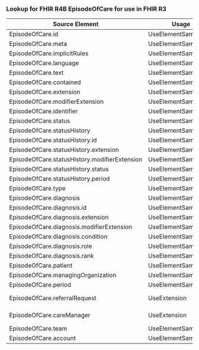### Lookup for FHIR R4B EpisodeOfCare for use in FHIR R3

| Source Element | Usage | Target |
| -------------- | ----- | ------ |
| EpisodeOfCare.id | UseElementSameName | EpisodeOfCare.id |
| EpisodeOfCare.meta | UseElementSameName | EpisodeOfCare.meta |
| EpisodeOfCare.implicitRules | UseElementSameName | EpisodeOfCare.implicitRules |
| EpisodeOfCare.language | UseElementSameName | EpisodeOfCare.language |
| EpisodeOfCare.text | UseElementSameName | EpisodeOfCare.text |
| EpisodeOfCare.contained | UseElementSameName | EpisodeOfCare.contained |
| EpisodeOfCare.extension | UseElementSameName | EpisodeOfCare.extension |
| EpisodeOfCare.modifierExtension | UseElementSameName | EpisodeOfCare.modifierExtension |
| EpisodeOfCare.identifier | UseElementSameName | EpisodeOfCare.identifier |
| EpisodeOfCare.status | UseElementSameName | EpisodeOfCare.status |
| EpisodeOfCare.statusHistory | UseElementSameName | EpisodeOfCare.statusHistory |
| EpisodeOfCare.statusHistory.id | UseElementSameName | EpisodeOfCare.statusHistory.id |
| EpisodeOfCare.statusHistory.extension | UseElementSameName | EpisodeOfCare.statusHistory.extension |
| EpisodeOfCare.statusHistory.modifierExtension | UseElementSameName | EpisodeOfCare.statusHistory.modifierExtension |
| EpisodeOfCare.statusHistory.status | UseElementSameName | EpisodeOfCare.statusHistory.status |
| EpisodeOfCare.statusHistory.period | UseElementSameName | EpisodeOfCare.statusHistory.period |
| EpisodeOfCare.type | UseElementSameName | EpisodeOfCare.type |
| EpisodeOfCare.diagnosis | UseElementSameName | EpisodeOfCare.diagnosis |
| EpisodeOfCare.diagnosis.id | UseElementSameName | EpisodeOfCare.diagnosis.id |
| EpisodeOfCare.diagnosis.extension | UseElementSameName | EpisodeOfCare.diagnosis.extension |
| EpisodeOfCare.diagnosis.modifierExtension | UseElementSameName | EpisodeOfCare.diagnosis.modifierExtension |
| EpisodeOfCare.diagnosis.condition | UseElementSameName | EpisodeOfCare.diagnosis.condition |
| EpisodeOfCare.diagnosis.role | UseElementSameName | EpisodeOfCare.diagnosis.role |
| EpisodeOfCare.diagnosis.rank | UseElementSameName | EpisodeOfCare.diagnosis.rank |
| EpisodeOfCare.patient | UseElementSameName | EpisodeOfCare.patient |
| EpisodeOfCare.managingOrganization | UseElementSameName | EpisodeOfCare.managingOrganization |
| EpisodeOfCare.period | UseElementSameName | EpisodeOfCare.period |
| EpisodeOfCare.referralRequest | UseExtension | http://hl7.org/fhir/4.3/StructureDefinition/extension-EpisodeOfCare.referralRequest |
| EpisodeOfCare.careManager | UseExtension | http://hl7.org/fhir/4.3/StructureDefinition/extension-EpisodeOfCare.careManager |
| EpisodeOfCare.team | UseElementSameName | EpisodeOfCare.team |
| EpisodeOfCare.account | UseElementSameName | EpisodeOfCare.account |
